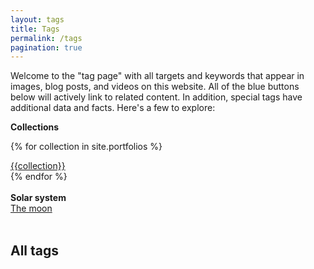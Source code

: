 ```yaml
---
layout: tags
title: Tags
permalink: /tags
pagination: true
---
```

Welcome to the "tag page" with all targets and keywords that appear in images, blog posts, and videos on this website. All of the blue buttons below will actively link to related content. In addition, special tags have additional data and facts. Here's a few to explore:

<div class="row">

<div class="col tag"><strong>Collections</strong></div>

{% for collection in site.portfolios %}
<div class="col tag">
<a href="{{ site.baseurl }}/tag/{{collection | strip | replace: ' ', '-' | remove: '(' | remove: ')' | downcase }}" title="{{collection}}" alt="{{collection}}">{{collection}}</a>
</div>
{% endfor %}
</div>

<div class="row">&nbsp;</div>

<div class="row">
    <div class="col tag"><strong>Solar system</strong></div>
    <div clas="col tag">
        <a href="tag/moon" title="The moon" alt="The moon">The moon</a>
    </div>
</div>

<div class="row">&nbsp;</div>

## All tags
